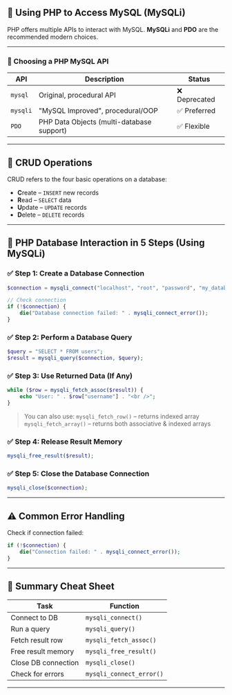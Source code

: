 
## 📘 Using PHP to Access MySQL (MySQLi)

PHP offers multiple APIs to interact with MySQL. **MySQLi** and **PDO** are the recommended modern choices.

---

### 🔧 Choosing a PHP MySQL API

| API      | Description                               | Status       |
| -------- | ----------------------------------------- | ------------ |
| `mysql`  | Original, procedural API                  | ❌ Deprecated |
| `mysqli` | "MySQL Improved", procedural/OOP          | ✅ Preferred  |
| `PDO`    | PHP Data Objects (multi-database support) | ✅ Flexible   |

---

## 🔄 CRUD Operations

CRUD refers to the four basic operations on a database:

* **C**reate – `INSERT` new records
* **R**ead – `SELECT` data
* **U**pdate – `UPDATE` records
* **D**elete – `DELETE` records

---

## 🧩 PHP Database Interaction in 5 Steps (Using MySQLi)

### ✅ Step 1: Create a Database Connection

```php
$connection = mysqli_connect("localhost", "root", "password", "my_database");

// Check connection
if (!$connection) {
    die("Database connection failed: " . mysqli_connect_error());
}
```

### ✅ Step 2: Perform a Database Query

```php
$query = "SELECT * FROM users";
$result = mysqli_query($connection, $query);
```

### ✅ Step 3: Use Returned Data (If Any)

```php
while ($row = mysqli_fetch_assoc($result)) {
    echo "User: " . $row["username"] . "<br />";
}
```

> You can also use:
> `mysqli_fetch_row()` – returns indexed array
> `mysqli_fetch_array()` – returns both associative & indexed arrays

### ✅ Step 4: Release Result Memory

```php
mysqli_free_result($result);
```

### ✅ Step 5: Close the Database Connection

```php
mysqli_close($connection);
```

---

## ⚠️ Common Error Handling

Check if connection failed:

```php
if (!$connection) {
    die("Connection failed: " . mysqli_connect_error());
}
```

---

## 📌 Summary Cheat Sheet

| Task                | Function                 |
| ------------------- | ------------------------ |
| Connect to DB       | `mysqli_connect()`       |
| Run a query         | `mysqli_query()`         |
| Fetch result row    | `mysqli_fetch_assoc()`   |
| Free result memory  | `mysqli_free_result()`   |
| Close DB connection | `mysqli_close()`         |
| Check for errors    | `mysqli_connect_error()` |

---

